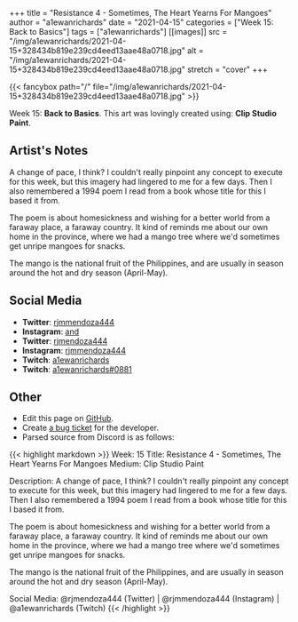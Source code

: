 +++
title =       "Resistance 4 - Sometimes, The Heart Yearns For Mangoes"
author =      "a1ewanrichards"
date =        "2021-04-15"
categories =  ["Week 15: Back to Basics"]
tags =        ["a1ewanrichards"]
[[images]]
                      src = "/img/a1ewanrichards/2021-04-15+328434b819e239cd4eed13aae48a0718.jpg"
                      alt = "/img/a1ewanrichards/2021-04-15+328434b819e239cd4eed13aae48a0718.jpg"
                      stretch = "cover"
+++


{{< fancybox path="/" file="/img/a1ewanrichards/2021-04-15+328434b819e239cd4eed13aae48a0718.jpg" >}}


Week 15: **Back to Basics**. This art was lovingly created using: **Clip Studio Paint**.

## Artist's Notes

A change of pace, I think? I couldn't really pinpoint any concept to execute for this week, but this imagery had lingered to me for a few days. Then I also remembered a 1994 poem I read from a book whose title for this I based it from.

The poem is about homesickness and wishing for a better world from a faraway place, a faraway country. It kind of reminds me about our own home in the province, where we had a mango tree where we'd sometimes get unripe mangoes for snacks.

The mango is the national fruit of the Philippines, and are usually in season around the hot and dry season (April-May).

## Social Media

- **Twitter**: [rjmmendoza444]()
- **Instagram**: [and]()
- **Twitter**: [rjmendoza444]()
- **Instagram**: [rjmmendoza444]()
- **Twitch**: [a1ewanrichards]()
- **Twitch**: [a1ewanrichards#0881]()


## Other

- Edit this page on [GitHub](https://github.com/teaminkling/web-refresh/edit/main/blog/content/blog/a1ewanrichards-week-15-4b55.md).
- Create [a bug ticket](https://github.com/teaminkling/web-refresh/issues/new?assignees=&labels=bug&template=problem-report.md&title=) for the developer.
- Parsed source from Discord is as follows:

{{< highlight markdown >}}
Week: 15
Title: Resistance 4 - Sometimes, The Heart Yearns For Mangoes
Medium: Clip Studio Paint

Description: A change of pace, I think? I couldn't really pinpoint any concept to execute for this week, but this imagery had lingered to me for a few days. Then I also remembered a 1994 poem I read from a book whose title for this I based it from.

The poem is about homesickness and wishing for a better world from a faraway place, a faraway country. It kind of reminds me about our own home in the province, where we had a mango tree where we'd sometimes get unripe mangoes for snacks.

The mango is the national fruit of the Philippines, and are usually in season around the hot and dry season (April-May).

Social Media: @rjmendoza444 (Twitter) | @rjmmendoza444 (Instagram) | @a1ewanrichards (Twitch)
{{< /highlight >}}